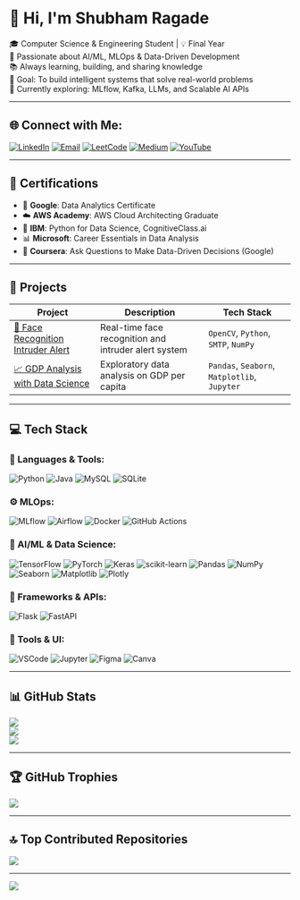 
# 👋 Hi, I'm Shubham Ragade

🎓 Computer Science & Engineering Student | 💡 Final Year  
🔬 Passionate about AI/ML, MLOps & Data-Driven Development  
📚 Always learning, building, and sharing knowledge  
🎯 Goal: To build intelligent systems that solve real-world problems  
🌱 Currently exploring: MLflow, Kafka, LLMs, and Scalable AI APIs  

---

## 🌐 Connect with Me:
[![LinkedIn](https://img.shields.io/badge/LinkedIn-%230077B5.svg?logo=linkedin&logoColor=white)](https://www.linkedin.com/in/shubham-ragade-a9543531a/)
[![Email](https://img.shields.io/badge/Email-D14836?logo=gmail&logoColor=white)](mailto:shubhamragade2003@gmail.com)
[![LeetCode](https://img.shields.io/badge/LeetCode-%23FFA116.svg?style=for-the-badge&logo=leetcode&logoColor=black)](https://leetcode.com/)
[![Medium](https://img.shields.io/badge/Medium-%23000000.svg?style=for-the-badge&logo=medium&logoColor=white)](https://medium.com/@shubhamragade2003)
[![YouTube](https://img.shields.io/badge/YouTube-%23FF0000.svg?style=for-the-badge&logo=youtube&logoColor=white)](https://www.youtube.com/@ItAnivibe)

---

## 💼 Certifications

- 🧠 **Google**: Data Analytics Certificate  
- ☁️ **AWS Academy**: AWS Cloud Architecting Graduate  
- 🧪 **IBM**: Python for Data Science, CognitiveClass.ai  
- 📊 **Microsoft**: Career Essentials in Data Analysis  
- 🧮 **Coursera**: Ask Questions to Make Data-Driven Decisions (Google)

---

## 🚀 Projects

| Project | Description | Tech Stack |
|--------|-------------|------------|
| [🧠 Face Recognition Intruder Alert](https://github.com/shubhamragade/face-recognition-alert) | Real-time face recognition and intruder alert system | `OpenCV`, `Python`, `SMTP`, `NumPy` |
| [📈 GDP Analysis with Data Science](https://github.com/shubhamragade/gdp-analysis) | Exploratory data analysis on GDP per capita | `Pandas`, `Seaborn`, `Matplotlib`, `Jupyter` |

---

## 💻 Tech Stack

### 🚀 Languages & Tools:
![Python](https://img.shields.io/badge/python-3670A0?style=for-the-badge&logo=python&logoColor=ffdd54)
![Java](https://img.shields.io/badge/java-%23ED8B00.svg?style=for-the-badge&logo=openjdk&logoColor=white)
![MySQL](https://img.shields.io/badge/mysql-4479A1.svg?style=for-the-badge&logo=mysql&logoColor=white)
![SQLite](https://img.shields.io/badge/sqlite-%2307405e.svg?style=for-the-badge&logo=sqlite&logoColor=white)

### ⚙️ MLOps:
![MLflow](https://img.shields.io/badge/MLflow-%2312100E.svg?style=for-the-badge&logo=mlflow&logoColor=white)
![Airflow](https://img.shields.io/badge/Airflow-017CEE?style=for-the-badge&logo=Apache%20Airflow&logoColor=white)
![Docker](https://img.shields.io/badge/Docker-%230db7ed.svg?style=for-the-badge&logo=docker&logoColor=white)
![GitHub Actions](https://img.shields.io/badge/github%20actions-%232671E5.svg?style=for-the-badge&logo=githubactions&logoColor=white)

### 🤖 AI/ML & Data Science:
![TensorFlow](https://img.shields.io/badge/TensorFlow-%23FF6F00.svg?style=for-the-badge&logo=TensorFlow&logoColor=white)
![PyTorch](https://img.shields.io/badge/PyTorch-%23EE4C2C.svg?style=for-the-badge&logo=PyTorch&logoColor=white)
![Keras](https://img.shields.io/badge/Keras-%23D00000.svg?style=for-the-badge&logo=Keras&logoColor=white)
![scikit-learn](https://img.shields.io/badge/scikit--learn-%23F7931E.svg?style=for-the-badge&logo=scikit-learn&logoColor=white)
![Pandas](https://img.shields.io/badge/pandas-%23150458.svg?style=for-the-badge&logo=pandas&logoColor=white)
![NumPy](https://img.shields.io/badge/numpy-%23013243.svg?style=for-the-badge&logo=numpy&logoColor=white)
![Seaborn](https://img.shields.io/badge/Seaborn-007ACC.svg?style=for-the-badge&logoColor=white)
![Matplotlib](https://img.shields.io/badge/Matplotlib-%23ffffff.svg?style=for-the-badge&logo=Matplotlib&logoColor=black)
![Plotly](https://img.shields.io/badge/Plotly-%233F4F75.svg?style=for-the-badge&logo=plotly&logoColor=white)

### 🔧 Frameworks & APIs:
![Flask](https://img.shields.io/badge/flask-%23000.svg?style=for-the-badge&logo=flask&logoColor=white)
![FastAPI](https://img.shields.io/badge/FastAPI-005571?style=for-the-badge&logo=fastapi)

### 🧰 Tools & UI:
![VSCode](https://img.shields.io/badge/VSCode-%23007ACC.svg?style=for-the-badge&logo=visual-studio-code&logoColor=white)
![Jupyter](https://img.shields.io/badge/Jupyter-F37626.svg?style=for-the-badge&logo=Jupyter&logoColor=white)
![Figma](https://img.shields.io/badge/figma-%23F24E1E.svg?style=for-the-badge&logo=figma&logoColor=white)
![Canva](https://img.shields.io/badge/Canva-%2300C4CC.svg?style=for-the-badge&logo=Canva&logoColor=white)

---

## 📊 GitHub Stats

![](https://github-readme-stats.vercel.app/api?username=shubhamragade&theme=dark&hide_border=false&include_all_commits=true&count_private=true)<br/>
![](https://nirzak-streak-stats.vercel.app/?user=shubhamragade&theme=dark&hide_border=false)<br/>
![](https://github-readme-stats.vercel.app/api/top-langs/?username=shubhamragade&theme=dark&hide_border=false&layout=compact)

---

## 🏆 GitHub Trophies
![](https://github-profile-trophy.vercel.app/?username=shubhamragade&theme=radical&no-frame=false&no-bg=true&margin-w=4)

---

## 🔝 Top Contributed Repositories
![](https://github-contributor-stats.vercel.app/api?username=shubhamragade&limit=5&theme=dark&combine_all_yearly_contributions=true)

---

[![](https://visitcount.itsvg.in/api?id=shubhamragade&icon=0&color=0)](https://visitcount.itsvg.in)

<!-- Proudly created with GPRM ( https://gprm.itsvg.in ) -->
